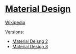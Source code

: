 # [Material Design](https://material.io/)
[Wikipedia](https://en.wikipedia.org/wiki/Material_Design)

Versions:
- [Material Deisng 2](https://m2.material.io/)
- [Material Design 3](https://m3.material.io/)
